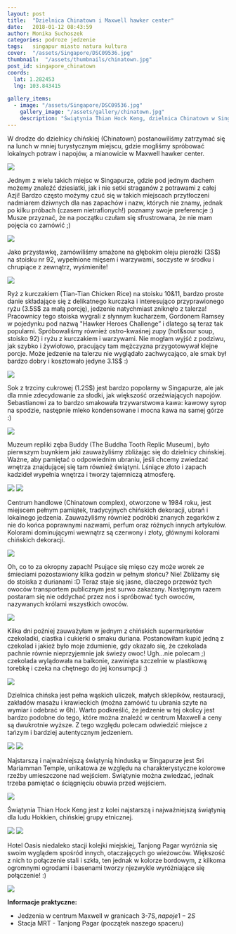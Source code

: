 ```yaml
---
layout: post
title:  "Dzielnica Chinatown i Maxwell hawker center"
date:   2018-01-12 08:43:59
author: Monika Suchoszek
categories: podroze jedzenie
tags:	singapur miasto natura kultura
cover:  "/assets/Singapore/DSC09536.jpg"
thumbnail:  "/assets/thumbnails/chinatown.jpg"
post_id: singapore_chinatown
coords:
  lat: 1.282453
  lng: 103.843415
  
gallery_items:
  - image: "/assets/Singapore/DSC09536.jpg"
    gallery_image: "/assets/gallery/chinatown.jpg"
    description: "Świątynia Thian Hock Keng, dzielnica Chinatown w Singapurze."
---
```

W drodze do dzielnicy chińskiej (Chinatown) postanowiliśmy zatrzymać się na lunch w mniej turystycznym miejscu, gdzie mogliśmy spróbować 
lokalnych potraw i napojów, a mianowicie w Maxwell hawker center.

<img src="/assets/Singapore/DSC09471.jpg">

Jednym z wielu takich miejsc w Singapurze, gdzie pod jednym dachem możemy znaleźć dziesiatki, jak i nie setki straganów z potrawami z całej Azji! 
Bardzo często możymy czuć się w takich miejscach przytłoczeni nadmiarem dziwnych dla nas zapachów i nazw, których nie znamy, jednak po kilku próbach
 (czasem nietrafionych!) poznamy swoje preferencje :) Musze przyznać, że na początku czułam się sfrustrowana, że nie mam pojęcia co zamówić ;)
 
<img src="/assets/Singapore/DSC09472.jpg">

Jako przystawkę, zamówiliśmy smażone na głębokim oleju pierożki (3S$) na stoisku nr 92, wypełnione mięsem i warzywami, soczyste w środku i chrupiące 
z zewnątrz, wyśmienite!

<img src="/assets/Singapore/DSC09472.1.jpg">

Ryż z kurczakiem (Tian-Tian Chicken Rice) na stoisku 10&amp;11, bardzo proste danie składające się z delikatnego kurczaka i interesująco przyprawionego ryżu (3.5S$ za małą porcję), jedzenie natychmiast zniknęło z talerza! Pracownicy tego stoiska wygrali z słynnym kucharzem, Gordonem Ramsey w pojedynku pod nazwą "Hawker Heroes Challenge”&nbsp;i dlatego są teraz tak popularni.
 Spróbowaliśmy również ostro-kwaśnej zupy (hot&amp;sour soup, stoisko 92) i ryżu z kurczakiem i warzywami. Nie mogłam wyjść z podziwu, jak szybko i 
 żywiołowo, pracujący tam mężczyzna przygotowywał klejne porcje. Może jedzenie na talerzu nie wyglądało zachwycająco, ale smak był bardzo dobry i 
 kosztowało jedyne 3.1S$ :)

<img src="/assets/Singapore/DSC09472.2.jpg">

Sok z trzciny cukrowej (1.2S$) jest bardzo popolarny w Singapurze, ale jak dla mnie zdecydowanie za słodki, jak większość orzeźwiających napojów.
 Sebastianowi za to bardzo smakowała trzywarstwowa kawa: kawowy syrop na spodzie, następnie mleko kondensowane i mocna kawa na samej górze :)

<img src="/assets/Singapore/DSC09472.3.jpg">

Muzeum repliki zęba Buddy (The Buddha Tooth Replic Museum), było pierwszym buynkiem jaki zauważyliśmy zbliżając się do dzielnicy chińskiej. Ważne, 
aby pamiętać o odpowiednim ubraniu, jeśli chcemy zwiedzać wnętrza znajdującej się tam również świątyni. Lśniące złoto i zapach kadzideł wypełnia 
wnętrza i tworzy tajemniczą atmosferę.

<img src="/assets/Singapore/DSC09476.jpg">
<img src="/assets/Singapore/DSC09488.jpg">

Centrum handlowe (Chinatown complex), otworzone w 1984 roku, jest miejscem pełnym pamiątek, tradycyjnych chińskich dekoracji, ubrań i lokalnego 
jedzenia. Zauważyliśmy również podróbki znanych zegarków z nie do końca poprawnymi nazwami, perfum oraz różnych innych artykułów. Kolorami 
dominującymi wewnątrz są czerwony i złoty, głównymi kolorami chińskich dekoracji.

<img src="/assets/Singapore/DSC09496.jpg">

Oh, co to za okropny zapach! Psujące się mięso czy może worek ze śmieciami pozostawiony kilka godzin w pełnym słońcu? Nie! Zbliżamy się do stoiska
 z durianami :D Teraz staje się jasne, dlaczego przewóz tych owoców transportem publicznym jest surwo zakazany. Następnym razem postaram się nie 
 oddychać przez nos i spróbować tych owoców, nazywanych królami wszystkich owoców.

<img src="/assets/Singapore/DSC09497.jpg">

Kilka dni poźniej zauważyłam w jednym z chińskich supermarketów czekoladki, ciastka i cukierki o smaku duriana. Postanowiłam kupić jedną z czekolad
 i jakież było moje zdumienie, gdy okazało się, że czekolada pachnie równie nieprzyjemnie jak świeży owoc! Ugh...nie polecam ;) czekolada wylądowała
  na balkonie, zawinięta szczelnie w plastikową torebkę i czeka na chętnego do jej konsumpcji :)

<img src="/assets/Singapore/IMG_20180112_18253884501.jpg">

Dzielnica chińska jest pełna wąskich uliczek, małych sklepików, restauracji, zakładów masażu i krawieckich (można zamówić tu ubrania szyte na wymiar
 i odebrać w 6h). Warto podkreślić, że jedzenie w tej okolicy jest bardzo podobne do tego, które można znaleźć w centrum Maxwell a ceny są 
 dwukrotnie wyższe. Z tego względu polecam odwiedzić miejsce z tańzym i bardziej autentycznym jedzeniem.

<div class="row">
<img src="/assets/Singapore/DSC09478-1-e1515723684531.jpg">
<img src="/assets/Singapore/DSC09508-e1515723760877.jpg">
</div>

Najstarszą i najważniejszą świątynią hinduską w Singapurze jest Sri Mariamman Temple, unikatowa ze względu na charakterystyczne kolorowe rzeźby 
umieszczone nad wejściem. Świątynie można zwiedzać, jednak trzeba pamiętać o ściągnięciu obuwia przed wejściem.

<img src="/assets/Singapore/DSC09525.jpg">

Świątynia Thian Hock Keng jest z kolei najstarszą i najważniejszą świątynią dla ludu Hokkien, chińskiej grupy etnicznej.

<img src="/assets/Singapore/DSC09526.jpg">
<img src="/assets/Singapore/DSC09536.jpg">

Hotel Oasis niedaleko stacji kolejki miejskiej, Tanjong Pagar wyróżnia się swoim wyglądem spośród innych, otaczających go wieżowców. Większość
 z nich to połączenie stali i szkła, ten jednak w kolorze bordowym, z kilkoma ogromnymi ogrodami i basenami tworzy njezwykle wyróżniające się 
 połączenie! :)

<img src="/assets/Singapore/DSC09541-e1515723702413.jpg">


__Informacje praktyczne:__
  * Jedzenia w centrum Maxwell w granicach 3-7S$, napoje 1-2S$
  * Stacja MRT - Tanjong Pagar (początek naszego spaceru)
  
